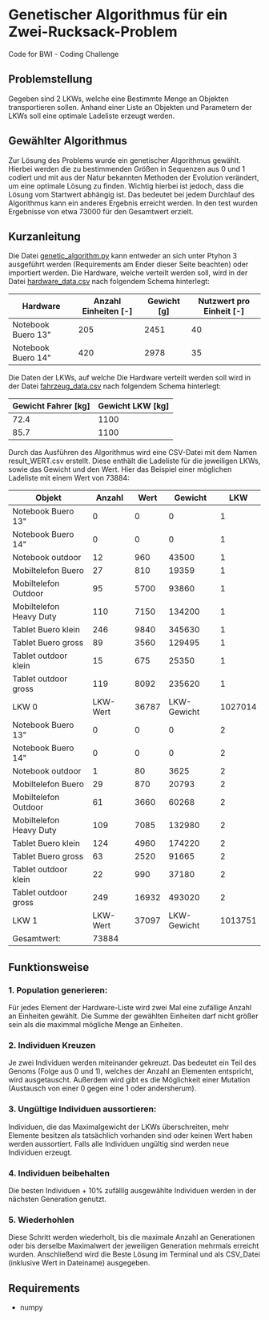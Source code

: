 # Genetischer Algorithmus für ein Zwei-Rucksack-Problem
Code for BWI - Coding Challenge

## Problemstellung

Gegeben sind 2 LKWs, welche eine Bestimmte Menge an Objekten transportieren sollen. Anhand einer Liste an Objekten und Parametern der LKWs soll eine optimale Ladeliste erzeugt werden.

## Gewählter Algorithmus

Zur Lösung des Problems wurde ein genetischer Algorithmus gewählt. Hierbei werden die zu bestimmenden Größen in Sequenzen aus 0 und 1 codiert und mit aus der Natur bekannten Methoden der Evolution verändert, um eine optimale Lösung zu finden. Wichtig hierbei ist jedoch, dass die Lösung vom Startwert abhängig ist. Das bedeutet bei jedem Durchlauf des Algorithmus kann ein anderes Ergebnis erreicht werden. In den test wurden Ergebnisse von etwa 73000 für den Gesamtwert erzielt.

## Kurzanleitung

Die Datei [genetic_algorithm.py](https://github.com/CeKl/Genetischer-Algorithmus/blob/master/genetic_algorithm.py) kann entweder an sich unter Ptyhon 3 ausgeführt werden (Requirements am Ender dieser Seite beachten) oder importiert werden. Die Hardware, welche verteilt werden soll, wird in der Datei [hardware_data.csv](https://github.com/CeKl/Genetischer-Algorithmus/blob/master/hardware_data.csv) nach folgendem Schema hinterlegt:

| Hardware           | Anzahl Einheiten [-] | Gewicht [g] | Nutzwert pro Einheit [-] |
| ------------------ | -------------------- | ----------- | ------------------------ |
| Notebook Buero 13" | 205                  | 2451        | 40                       |
| Notebook Buero 14" | 420                  | 2978        | 35                       |

Die Daten der LKWs, auf welche Die Hardware verteilt werden soll wird in der Datei [fahrzeug_data.csv](https://github.com/CeKl/Genetischer-Algorithmus/blob/master/fahrzeug_data.csv) nach folgendem Schema hinterlegt:

| Gewicht Fahrer [kg] | Gewicht LKW [kg] |
| ------------------- | ---------------- |
| 72.4                | 1100             |
| 85.7                | 1100             |

Durch das Ausführen des Algorithmus wird eine CSV-Datei mit dem Namen result_WERT.csv erstellt. Diese enthält die Ladeliste für die jeweiligen LKWs, sowie das Gewicht und den Wert. Hier das Beispiel einer möglichen Ladeliste mit einem Wert von 73884:

| Objekt                  | Anzahl   | Wert  | Gewicht     | LKW     |
| ----------------------- | -------- | ----- | ----------- | ------- |
| Notebook Buero 13"      | 0        | 0     | 0           | 1       |
| Notebook Buero 14"      | 0        | 0     | 0           | 1       |
| Notebook outdoor        | 12       | 960   | 43500       | 1       |
| Mobiltelefon Buero      | 27       | 810   | 19359       | 1       |
| Mobiltelefon Outdoor    | 95       | 5700  | 93860       | 1       |
| Mobiltelefon Heavy Duty | 110      | 7150  | 134200      | 1       |
| Tablet Buero klein      | 246      | 9840  | 345630      | 1       |
| Tablet Buero gross      | 89       | 3560  | 129495      | 1       |
| Tablet outdoor klein    | 15       | 675   | 25350       | 1       |
| Tablet outdoor gross    | 119      | 8092  | 235620      | 1       |
| LKW 0                   | LKW-Wert | 36787 | LKW-Gewicht | 1027014 |
| Notebook Buero 13"      | 0        | 0     | 0           | 2       |
| Notebook Buero 14"      | 0        | 0     | 0           | 2       |
| Notebook outdoor        | 1        | 80    | 3625        | 2       |
| Mobiltelefon Buero      | 29       | 870   | 20793       | 2       |
| Mobiltelefon Outdoor    | 61       | 3660  | 60268       | 2       |
| Mobiltelefon Heavy Duty | 109      | 7085  | 132980      | 2       |
| Tablet Buero klein      | 124      | 4960  | 174220      | 2       |
| Tablet Buero gross      | 63       | 2520  | 91665       | 2       |
| Tablet outdoor klein    | 22       | 990   | 37180       | 2       |
| Tablet outdoor gross    | 249      | 16932 | 493020      | 2       |
| LKW 1                   | LKW-Wert | 37097 | LKW-Gewicht | 1013751 |
| Gesamtwert:             | 73884    |       |             |         |


## Funktionsweise

### 1. Population generieren:

Für jedes Element der Hardware-Liste wird zwei Mal eine zufällige Anzahl an Einheiten gewählt. Die Summe der gewählten Einheiten darf nicht größer sein als die maximmal mögliche Menge an Einheiten.

### 2. Individuen Kreuzen

Je zwei Individuen werden miteinander gekreuzt. Das bedeutet ein Teil des Genoms (Folge aus 0 und 1), welches der Anzahl an Elementen entspricht, wird ausgetauscht. Außerdem wird gibt es die Möglichkeit einer Mutation (Austausch von einer 0 gegen eine 1 oder andersherum).

### 3. Ungültige Individuen aussortieren:

Individuen, die das Maximalgewicht der LKWs überschreiten, mehr Elemente besitzen als tatsächlich vorhanden sind oder keinen Wert haben werden aussortiert. Falls alle Individuen ungültig sind werden neue Individuen erzeugt.
   
### 4. Individuen beibehalten

Die besten Individuen + 10% zufällig ausgewählte Individuen werden in der nächsten Generation genutzt.

### 5. Wiederhohlen

Diese Schritt werden wiederholt, bis die maximale Anzahl an Generationen oder bis derselbe Maximalwert der jeweiligen Generation mehrmals erreicht wurden. Anschließend wird die Beste Lösung im Terminal und als CSV_Datei (inklusive Wert in Dateiname) ausgegeben.

## Requirements
- numpy
